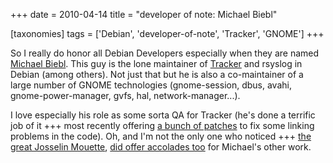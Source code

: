 +++
date = 2010-04-14
title = "developer of note: Michael Biebl"

[taxonomies]
tags = ['Debian', 'developer-of-note', 'Tracker', 'GNOME']
+++

So I really do honor all Debian Developers especially when they are
named [Michael Biebl]. This guy is the lone maintainer of [Tracker] and
rsyslog in Debian (among others). Not just that but he is also a
co-maintainer of a large number of GNOME technologies (gnome-session,
dbus, avahi, gnome-power-manager, gvfs, hal, network-manager...).

I love especially his role as some sorta QA for Tracker (he's done a
terrific job of it +++ most recently offering [a bunch of patches] to
fix some linking problems in the code). Oh, and I'm not the only one
who noticed +++ [the great Josselin Mouette], [did offer accolades too]
for Michael's other work.

  [Michael Biebl]: http://qa.debian.org/developer.php?login=biebl@debian.org
  [Tracker]: http://projects.gnome.org/tracker/
  [a bunch of patches]: http://mail.gnome.org/archives/tracker-list/2010-April/msg00044.html
  [the great Josselin Mouette]: http://tshepang.net/developer-of-note-josselin-mouette
  [did offer accolades too]: http://np237.livejournal.com/26532.html
